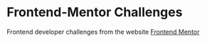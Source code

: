 # Frontend-Mentor Challenges

Frontend developer challenges from the website [Frontend Mentor](https://www.frontendmentor.io/)
